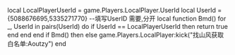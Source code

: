 
local LocalPlayerUserId = game.Players.LocalPlayer.UserId
local UserId = {5088676695,5335271770} --填写UserID 需要,分开
local function Bmd()
    for _, UserId in pairs(UserId) do
        if UserId == LocalPlayerUserId then
            return true
        end
    end
end
if Bmd() then
else
    game.Players.LocalPlayer:kick("找山风获取白名单:Aoutzy")
end
